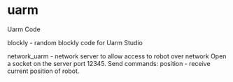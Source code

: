 # uarm
Uarm Code

blockly - random blockly code for Uarm Studio

network_uarm - network server to allow access to robot over network
    Open a socket on the server port 12345.
    Send commands:
      position - receive current position of robot.

